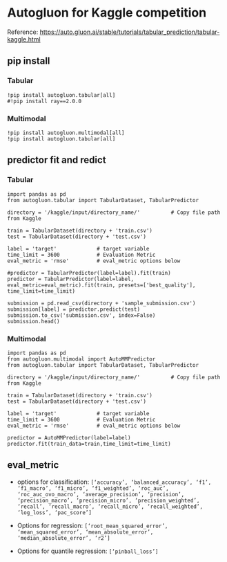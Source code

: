 # Autogluon for Kaggle competition

Reference: https://auto.gluon.ai/stable/tutorials/tabular_prediction/tabular-kaggle.html

## pip install

### Tabular

```
!pip install autogluon.tabular[all]
#!pip install ray==2.0.0
```

### Multimodal
```
!pip install autogluon.multimodal[all]
!pip install autogluon.tabular[all]
```

## predictor fit and redict

### Tabular

```
import pandas as pd
from autogluon.tabular import TabularDataset, TabularPredictor

directory = '/kaggle/input/directory_name/'          # Copy file path from Kaggle

train = TabularDataset(directory + 'train.csv')
test = TabularDataset(directory + 'test.csv')
```

```
label = 'target'             # target variable
time_limit = 3600            # Evaluation Metric 
eval_metric = 'rmse'         # eval_metric options below

#predictor = TabularPredictor(label=label).fit(train)
predictor = TabularPredictor(label=label, eval_metric=eval_metric).fit(train, presets=['best_quality'], time_limit=time_limit)

submission = pd.read_csv(directory + 'sample_submission.csv')
submission[label] = predictor.predict(test)
submission.to_csv('submission.csv', index=False)
submission.head()
```
### Multimodal

```
import pandas as pd
from autogluon.multimodal import AutoMMPredictor
from autogluon.tabular import TabularDataset, TabularPredictor

directory = '/kaggle/input/directory_name/'          # Copy file path from Kaggle

train = TabularDataset(directory + 'train.csv')
test = TabularDataset(directory + 'test.csv')
```

```
label = 'target'             # target variable
time_limit = 3600            # Evaluation Metric 
eval_metric = 'rmse'         # eval_metric options below

predictor = AutoMMPredictor(label=label)
predictor.fit(train_data=train,time_limit=time_limit)
```


## eval_metric

* options for classification:
`[‘accuracy’, ‘balanced_accuracy’, ‘f1’, ‘f1_macro’, ‘f1_micro’, ‘f1_weighted’, ‘roc_auc’, ‘roc_auc_ovo_macro’, ‘average_precision’, ‘precision’, ‘precision_macro’, ‘precision_micro’, ‘precision_weighted’, ‘recall’, ‘recall_macro’, ‘recall_micro’, ‘recall_weighted’, ‘log_loss’, ‘pac_score’]`

* Options for regression:
`[‘root_mean_squared_error’, ‘mean_squared_error’, ‘mean_absolute_error’, ‘median_absolute_error’, ‘r2’]`

* Options for quantile regression:
`[‘pinball_loss’]`
